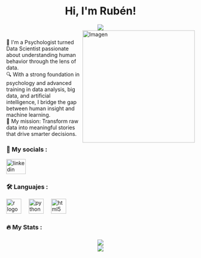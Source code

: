 <h1 align="center">Hi, I'm Rubén!</h1>

<div align="center">
  <img src="https://visitor-badge.laobi.icu/badge?page_id=ruumc&color=FFCC00&label=visits&style=social" />
</div>


<img align="right" width=300px alt="Imagen" src="https://media1.giphy.com/media/v1.Y2lkPTc5MGI3NjExMm5vZ2Y2M3A5a2RsOTJxOWR4ZTFhZDh0am9lZnNiOTNzMzd3MGpvNCZlcD12MV9pbnRlcm5hbF9naWZfYnlfaWQmY3Q9cw/S8TzUKzRPjepzJx37U/giphy.gif" />

###
👋 I'm a Psychologist turned Data Scientist passionate about understanding human behavior through the lens of data.<br>
🔍 With a strong foundation in psychology and advanced training in data analysis, big data, and artificial intelligence, I bridge the gap between human insight and machine   learning.<br>
🧠 My mission: Transform raw data into meaningful stories that drive smarter decisions.<br>




<h3 align="left">🔗 My socials :</h3>

<div align="left">
  <a href="www.linkedin.com/in/rubén-moreno-cifuentes-054b102b1" target="_blank">
    <img src="https://raw.githubusercontent.com/maurodesouza/profile-readme-generator/master/src/assets/icons/social/linkedin/default.svg" width="52" height="40" alt="linkedin logo" />
  </a>
</div>


###

<h3 align="left">🛠 Languajes :</h3>

<div align="left">
  <img src="https://cdn.jsdelivr.net/gh/devicons/devicon/icons/r/r-original.svg" height="40" alt="r logo" />
  <img width="12" />
  <img src="https://cdn.jsdelivr.net/gh/devicons/devicon/icons/python/python-original.svg" height="40" alt="python logo" />
  <img width="12" />
  <img src="https://cdn.jsdelivr.net/gh/devicons/devicon/icons/html5/html5-original.svg" height="40" alt="html5 logo" />
</div>

###

<h3 align="left">🔥 My Stats :</h3>

###

<div align="center">
  <img src="https://streak-stats.demolab.com/?user=ruumc&theme=great-gatsby&hide_border=false" /><br/>
  <img src="https://github-readme-stats.vercel.app/api/top-langs/?username=ruumc&theme=great-gatsby&hide_border=false&layout=compact" />
</div>

###

